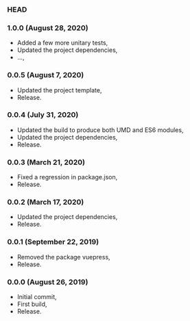 ### HEAD

### 1.0.0 (August 28, 2020)

  * Added a few more unitary tests,
  * Updated the project dependencies,
  * ...,


### 0.0.5 (August 7, 2020)

  * Updated the project template,
  * Release.


### 0.0.4 (July 31, 2020)

  * Updated the build to produce both UMD and ES6 modules,
  * Updated the project dependencies,
  * Release.


### 0.0.3 (March 21, 2020)

  * Fixed a regression in package.json,
  * Release.


### 0.0.2 (March 17, 2020)

  * Updated the project dependencies,
  * Release.


### 0.0.1 (September 22, 2019)

  * Removed the package vuepress,
  * Release.


### 0.0.0 (August 26, 2019)

  * Initial commit,
  * First build,
  * Release.
